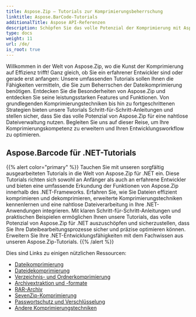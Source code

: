 ```yaml
---
title: Aspose.Zip – Tutorials zur Komprimierungsbeherrschung
linktitle: Aspose.BarCode-Tutorials
additionalTitle: Aspose API-Referenzen
description: Schöpfen Sie das volle Potenzial der Komprimierung mit Aspose.Zip aus! Tauchen Sie in unsere umfassenden Tutorials ein, um Experteneinblicke und eine effiziente Dateiverwaltung zu erhalten.
type: docs
weight: 11
url: /de/
is_root: true
---
```


Willkommen in der Welt von Aspose.Zip, wo die Kunst der Komprimierung auf Effizienz trifft! Ganz gleich, ob Sie ein erfahrener Entwickler sind oder gerade erst anfangen: Unsere umfassenden Tutorials sollen Ihnen die Fähigkeiten vermitteln, die Sie zum Beherrschen der Dateikomprimierung benötigen. Entdecken Sie die Besonderheiten von Aspose.Zip und entdecken Sie seine leistungsstarken Features und Funktionen. Von grundlegenden Komprimierungstechniken bis hin zu fortgeschrittenen Strategien bieten unsere Tutorials Schritt-für-Schritt-Anleitungen und stellen sicher, dass Sie das volle Potenzial von Aspose.Zip für eine nahtlose Dateiverwaltung nutzen. Begleiten Sie uns auf dieser Reise, um Ihre Komprimierungskompetenz zu erweitern und Ihren Entwicklungsworkflow zu optimieren.


## Aspose.Barcode für .NET-Tutorials
{{% alert color="primary" %}}
Tauchen Sie mit unseren sorgfältig ausgearbeiteten Tutorials in die Welt von Aspose.Zip für .NET ein. Diese Tutorials richten sich sowohl an Anfänger als auch an erfahrene Entwickler und bieten eine umfassende Erkundung der Funktionen von Aspose.Zip innerhalb des .NET-Frameworks. Erfahren Sie, wie Sie Dateien effizient komprimieren und dekomprimieren, erweiterte Komprimierungstechniken kennenlernen und eine nahtlose Dateiverarbeitung in Ihre .NET-Anwendungen integrieren. Mit klaren Schritt-für-Schritt-Anleitungen und praktischen Beispielen ermöglichen Ihnen unsere Tutorials, das volle Potenzial von Aspose.Zip für .NET auszuschöpfen und sicherzustellen, dass Sie Ihre Dateibearbeitungsprozesse sicher und präzise optimieren können. Erweitern Sie Ihre .NET-Entwicklungsfähigkeiten mit dem Fachwissen aus unseren Aspose.Zip-Tutorials.
{{% /alert %}}

Dies sind Links zu einigen nützlichen Ressourcen:
 
- [Dateikomprimierung](./net/file-compression/)
- [Dateidekomprimierung](./net/file-decompression/)
- [Verzeichnis- und Ordnerkomprimierung](./net/directory-and-folder-compression/)
- [Archivextraktion und -formate](./net/archive-extraction-and-formats/)
- [RAR-Archiv](./net/rar-archive/)
- [SevenZip-Komprimierung](./net/sevenzip-compression/)
- [Passwortschutz und Verschlüsselung](./net/password-protection-and-encryption/)
- [Andere Komprimierungstechniken](./net/other-compression-techniques/)

